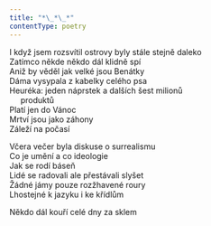 ```yaml
---
title: "*\_*\_*"
contentType: poetry
---
```


<section>

I když jsem rozsvítil ostrovy byly stále stejně daleko  
Zatímco někde někdo dál klidně spí  
Aniž by věděl jak velké jsou Benátky  
Dáma vysypala z kabelky celého psa  
Heuréka: jeden náprstek a dalších šest milionů  
     produktů  
Platí jen do Vánoc  
Mrtví jsou jako záhony  
Záleží na počasí

Včera večer byla diskuse o surrealismu  
Co je umění a co ideologie  
Jak se rodí báseň  
Lidé se radovali ale přestávali slyšet  
Žádné jámy pouze rozžhavené roury  
Lhostejné k jazyku i ke křídlům

</section>

<section>

Někdo dál kouří celé dny za sklem

</section>
